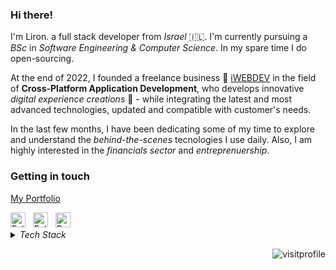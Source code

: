 ### Hi there!

I'm Liron. a full stack developer from _Israel_ 🇮🇱. I'm currently pursuing a _BSc_ in _Software Engineering & Computer Science_. In my spare time I do open-sourcing.

At the end of 2022, I founded a freelance business 🚀 [iWEBDEV](https://bio.iwebdev.tech) in the field of **Cross-Platform Application Development**, who develops innovative _digital experience creations_ 🧠 - while integrating the latest and most advanced technologies, updated and compatible with customer's needs.

In the last few months, I have been dedicating some of my time to explore and understand the _behind-the-scenes_ tecnologies I use daily.
Also, I am highly interested in the _financials sector_ and _entreprenuership_. <img src="https://github.com/ladunjexa/ladunjexa/blob/main/assets/lightning.gif?raw=true" width="12" />

### Getting in touch

[My Portfolio](https://lironabutbul.vercel.app)

<a href="https://twitter.com/lironabutbul6" title="Follow me on Twitter">
  <img
    width="24"
    alt="Follow me on Twitter"
    src="https://raw.githubusercontent.com/trekhleb/trekhleb/master/assets/icons/twitter.svg"
  /></a>
&nbsp;
<a href="https://www.linkedin.com/in/lironabutbul/" title="Follow me on LinkedIn">
  <img
    width="24"
    alt="Follow me on LinkedIn"
    src="https://raw.githubusercontent.com/trekhleb/trekhleb/master/assets/icons/linkedin.svg"
  /></a>
&nbsp;
<a href="https://t.me/ladunjexa" title="DM me on Telegram">
  <img
    width="24"
    alt="DM me on Telegram"
    src="https://www.shareicon.net/data/256x256/2016/04/12/748374_logo_512x512.png"
  /></a>
  
<details>
<summary> <em>Tech Stack</em> </summary>

#### 👨‍💻 Languages and Markup Languages

[![C](https://custom-icon-badges.herokuapp.com/badge/C-03599C.svg?logo=c-in-hexagon&logoColor=white)](https://github.com/search?l=C&q=user%3Aladunjexa+language%3Ac&type=Repositories)
[![C++](https://custom-icon-badges.herokuapp.com/badge/C++-9C033A.svg?logo=cpp2&logoColor=white)](https://github.com/search?l=C%2B%2B&q=user%3Aladunjexa+language%3Ac&type=Repositories)
[![C](https://custom-icon-badges.herokuapp.com/badge/C%23-68217A.svg?logo=cs2&logoColor=white)](https://github.com/search?l=C%23&q=user%3Aladunjexa+language%3Ac&type=Repositories)
[![CSS](https://img.shields.io/badge/CSS-1572B6.svg?logo=css3&logoColor=white)](https://github.com/search?l=CSS&q=user%3Aladunjexa+language%3Ac&type=Repositories)
[![Dart](https://img.shields.io/badge/Dart-15A6C4.svg?logo=dart&logoColor=white)](https://github.com/search?l=Dart&q=user%3Aladunjexa+language%3Ac&type=Repositories)
[![HTML](https://img.shields.io/badge/HTML-E34F26.svg?logo=html5&logoColor=white)](https://github.com/search?l=HTML&q=user%3Aladunjexa+language%3Ac&type=Repositories)
[![Java](https://custom-icon-badges.herokuapp.com/badge/Java-007396.svg?logo=java&logoColor=white)](https://github.com/search?l=Java&q=user%3Aladunjexa+language%3Ac&type=Repositories)
[![JavaScript](https://img.shields.io/badge/JavaScript-F7DF1E.svg?logo=javascript&logoColor=black)](https://github.com/search?l=JavaScript&q=user%3Aladunjexa+language%3Ac&type=Repositories)
[![Markdown](https://img.shields.io/badge/Markdown-000000.svg?logo=markdown&logoColor=white)](https://github.com/search?l=Markdown&q=user%3Aladunjexa+language%3Ac&type=Repositories)
[![Python](https://img.shields.io/badge/Python-14354C.svg?logo=python&logoColor=white)](https://github.com/search?l=Python&q=user%3Aladunjexa+language%3Ac&type=Repositories)
[![SASS](https://img.shields.io/badge/Sass-hotpink.svg?logo=SASS&logoColor=white)](https://github.com/search?l=SCSS&q=user%3Aladunjexa+language%3Ac&type=Repositories)
[![TypeScript](https://img.shields.io/badge/TypeScript-007ACC.svg?logo=typescript&logoColor=white)](https://github.com/search?l=TypeScript&q=user%3Aladunjexa+language%3Ac&type=Repositories)

#### 🧰 Frameworks, Platforms and Libraries

![Flutter](https://img.shields.io/badge/Flutter-02569B.svg?logo=flutter&logoColor=white)
![React](https://img.shields.io/badge/React-20232a.svg?logo=react&logoColor=%2361DAFB)
![Redux](https://img.shields.io/badge/redux-%23593d88.svg?logo=redux&logoColor=white)
![jQuery](https://img.shields.io/badge/jQuery-%230769AD.svg?logo=jquery&logoColor=white)
![NextJS](https://img.shields.io/badge/Next-black?logo=next.js&logoColor=white)
![MUI](https://img.shields.io/badge/MUI-%230081CB.svg?logo=mui&logoColor=white)
![TailwindCSS](https://img.shields.io/badge/TailwindCSS-%2338B2AC.svg?logo=tailwind-css&logoColor=white)
![Bootstrap](https://img.shields.io/badge/Bootstrap-7952B3.svg?logo=bootstrap&logoColor=white)
![Node.js](https://img.shields.io/badge/Node.js-43853D.svg?logo=node.js&logoColor=white)
![Express.js](https://img.shields.io/badge/Express.js-404d59.svg?logo=express&logoColor=white)
![JWT](https://img.shields.io/badge/JWT-black?logo=JSON%20web%20tokens)
![Postman](https://img.shields.io/badge/Postman-FF6C37?logo=postman&logoColor=white)
![Arduino](https://img.shields.io/badge/-Arduino-00979D?logo=Arduino&logoColor=white)

#### 🗒 IDEs/Editors, Version Control

![Visual Studio Code](https://img.shields.io/badge/Visual%20Studio%20Code-0078d7.svg?logo=visual-studio-code&logoColor=white)
![Android Studio](https://img.shields.io/badge/Android%20Studio-008678.svg?logo=android-studio&logoColor=white)
![Eclipse](https://img.shields.io/badge/Eclipse-FE7A16.svg?logo=Eclipse&logoColor=white)
![IntelliJ IDEA](https://img.shields.io/badge/IntelliJIDEA-000000.svg?logo=intellij-idea&logoColor=white)
![PyCharm](https://img.shields.io/badge/PyCharm-143?logo=pycharm&logoColor=black&color=black&labelColor=green)
![Git](https://img.shields.io/badge/Git-F05033.svg?logo=git&logoColor=white)
![GitHub](https://img.shields.io/badge/GitHub-%23121011.svg?logo=github&logoColor=white)

#### 🗄️ Databases, Hosting/SaaS

![MongoDB](https://img.shields.io/badge/MongoDB-%234ea94b.svg?logo=mongodb&logoColor=white)
![MySQL](https://img.shields.io/badge/MySQL-%2300f.svg?logo=mysql&logoColor=white)
![Firebase](https://img.shields.io/badge/Firebase-%23039BE5.svg?logo=firebase)
![Vercel](https://img.shields.io/badge/Vercel-%23000000.svg?logo=vercel&logoColor=white)
![Heroku](https://img.shields.io/badge/Heroku-%23430098.svg?logo=heroku&logoColor=white)
![GitHub Pages](https://img.shields.io/badge/GitHub%20Pages-327FC7.svg?logo=github&logoColor=white)

</details>
<p align="right">
<img alt="visitprofile" src="https://visitcount.itsvg.in/api?id=ladunjexa&icon=0&color=0"/>
</p>
<!--
<details align="center">
<summary> <em>GitHub Graphs</em> </summary>

<img src="http://github-profile-summary-cards.vercel.app/api/cards/stats?username=ladunjexa&theme=tokyonight" width="32.5%">
<img src="http://github-profile-summary-cards.vercel.app/api/cards/repos-per-language?username=ladunjexa&theme=tokyonight" width="32.5%">
<img src="https://github-readme-stats.vercel.app/api/top-langs/?username=ladunjexa&layout=compact&langs_count=10&theme=tokyonight&hide_border=true&hide=procfile,pawn,javascript,html,css&exclude_repo=samp-dev-tools,survey-system.wca,Advanced-Calculator.WFA,Encryption-Generator.WFA,Bunch-of-Console-Apps" width="31%">
<img src="http://github-profile-summary-cards.vercel.app/api/cards/profile-details?username=ladunjexa&theme=tokyonight">

</details>
-->
